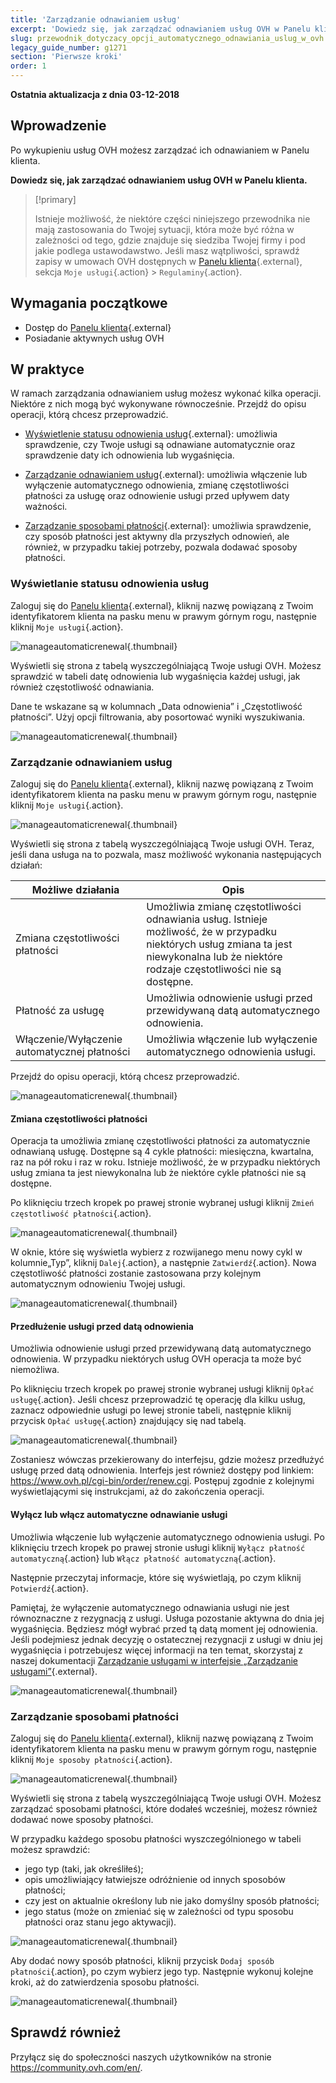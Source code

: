 ```yaml
---
title: 'Zarządzanie odnawianiem usług'
excerpt: 'Dowiedz się, jak zarządzać odnawianiem usług OVH w Panelu klienta'
slug: przewodnik_dotyczacy_opcji_automatycznego_odnawiania_uslug_w_ovh
legacy_guide_number: g1271
section: 'Pierwsze kroki'
order: 1
---
```


**Ostatnia aktualizacja z dnia 03-12-2018**

## Wprowadzenie

Po wykupieniu usług OVH możesz zarządzać ich odnawianiem w Panelu klienta. 

**Dowiedz się, jak zarządzać odnawianiem usług OVH w Panelu klienta.**

> [!primary]
>
> Istnieje możliwość, że niektóre części niniejszego przewodnika nie mają zastosowania do Twojej sytuacji, która może być różna w zależności od tego, gdzie znajduje się siedziba Twojej firmy i pod jakie podlega ustawodawstwo. Jeśli masz wątpliwości, sprawdź zapisy w umowach OVH dostępnych w [Panelu klienta](https://www.ovh.com/auth/?action=gotomanager){.external}, sekcja `Moje usługi`{.action} > `Regulaminy`{.action}.
>

## Wymagania początkowe

- Dostęp do [Panelu klienta](https://www.ovh.com/auth/?action=gotomanager){.external}
- Posiadanie aktywnych usług OVH

## W praktyce

W ramach zarządzania odnawianiem usług możesz wykonać kilka operacji. Niektóre z nich mogą być wykonywane równocześnie. Przejdź do opisu operacji, którą chcesz przeprowadzić. 

- [Wyświetlenie statusu odnowienia usług](https://docs.ovh.com/pl/billing/przewodnik_dotyczacy_opcji_automatycznego_odnawiania_uslug_w_ovh/#wyswietlanie-statusu-odnowienia-uslug){.external}: umożliwia sprawdzenie, czy Twoje usługi są odnawiane automatycznie oraz sprawdzenie daty ich odnowienia lub wygaśnięcia.

- [Zarządzanie odnawianiem usług](https://docs.ovh.com/pl/billing/przewodnik_dotyczacy_opcji_automatycznego_odnawiania_uslug_w_ovh/#zarzadzanie-odnawianiem-uslug){.external}: umożliwia włączenie lub wyłączenie automatycznego odnowienia, zmianę częstotliwości płatności za usługę oraz odnowienie usługi przed upływem daty ważności.

- [Zarządzanie sposobami płatności](https://docs.ovh.com/pl/billing/przewodnik_dotyczacy_opcji_automatycznego_odnawiania_uslug_w_ovh/#zarzadzanie-sposobami-platnosci){.external}: umożliwia sprawdzenie, czy sposób płatności jest aktywny dla przyszłych odnowień, ale również, w przypadku takiej potrzeby, pozwala dodawać sposoby płatności.

### Wyświetlanie statusu odnowienia usług 

Zaloguj się do [Panelu klienta](https://www.ovh.com/auth/?action=gotomanager){.external}, kliknij nazwę powiązaną z Twoim identyfikatorem klienta na pasku menu w prawym górnym rogu, następnie kliknij `Moje usługi`{.action}.

![manageautomaticrenewal](images/manage-automatic-renewal-step1.png){.thumbnail}

Wyświetli się strona z tabelą wyszczególniającą Twoje usługi OVH.  Możesz sprawdzić w tabeli datę odnowienia lub wygaśnięcia każdej usługi, jak również częstotliwość odnawiania.

Dane te wskazane są w kolumnach „Data odnowienia” i „Częstotliwość płatności”. Użyj opcji filtrowania, aby posortować wyniki wyszukiwania.

![manageautomaticrenewal](images/manage-automatic-renewal-step2.png){.thumbnail}

### Zarządzanie odnawianiem usług

Zaloguj się do [Panelu klienta](https://www.ovh.com/auth/?action=gotomanager){.external}, kliknij nazwę powiązaną z Twoim identyfikatorem klienta na pasku menu w prawym górnym rogu, następnie kliknij `Moje usługi`{.action}.

![manageautomaticrenewal](images/manage-automatic-renewal-step1.png){.thumbnail}

Wyświetli się strona z tabelą wyszczególniającą Twoje usługi OVH.  Teraz, jeśli dana usługa na to pozwala, masz możliwość wykonania następujących działań:

|Możliwe działania|Opis |
|---|---|
|Zmiana częstotliwości płatności|Umożliwia zmianę częstotliwości odnawiania usług. Istnieje możliwość, że w przypadku niektórych usług zmiana ta jest niewykonalna lub że niektóre rodzaje częstotliwości nie są dostępne.|
|Płatność za usługę|Umożliwia odnowienie usługi przed przewidywaną datą automatycznego odnowienia.|
|Włączenie/Wyłączenie automatycznej płatności|Umożliwia włączenie lub wyłączenie automatycznego odnowienia usługi.|

Przejdź do opisu operacji, którą chcesz przeprowadzić.

![manageautomaticrenewal](images/manage-automatic-renewal-step3.png){.thumbnail}

#### Zmiana częstotliwości płatności

Operacja ta umożliwia zmianę częstotliwości płatności za automatycznie odnawianą usługę. Dostępne są 4 cykle płatności: miesięczna, kwartalna, raz na pół roku i raz w roku. Istnieje możliwość, że w przypadku niektórych usług zmiana ta jest niewykonalna lub że niektóre cykle płatności nie są dostępne.

Po kliknięciu trzech kropek po prawej stronie wybranej usługi kliknij `Zmień częstotliwość płatności`{.action}.

![manageautomaticrenewal](images/manage-automatic-renewal-step4.png){.thumbnail} 

W oknie, które się wyświetla wybierz z rozwijanego menu nowy cykl w kolumnie„Typ”, kliknij `Dalej`{.action}, a następnie `Zatwierdź`{.action}. Nowa częstotliwość płatności zostanie zastosowana przy kolejnym automatycznym odnowieniu Twojej usługi.

![manageautomaticrenewal](images/manage-automatic-renewal-step5.png){.thumbnail} 

#### Przedłużenie usługi przed datą odnowienia

Umożliwia odnowienie usługi przed przewidywaną datą automatycznego odnowienia. W przypadku niektórych usług OVH operacja ta może być niemożliwa.

Po kliknięciu trzech kropek po prawej stronie wybranej usługi kliknij `Opłać usługę`{.action}. Jeśli chcesz przeprowadzić tę operację dla kilku usług, zaznacz odpowiednie usługi po lewej stronie tabeli, następnie kliknij przycisk `Opłać usługę`{.action} znajdujący się nad tabelą.

![manageautomaticrenewal](images/manage-automatic-renewal-step6.png){.thumbnail} 

Zostaniesz wówczas przekierowany do interfejsu, gdzie możesz przedłużyć usługę przed datą odnowienia. Interfejs jest również dostępy pod linkiem: <https://www.ovh.pl/cgi-bin/order/renew.cgi>. Postępuj zgodnie z kolejnymi wyświetlającymi się instrukcjami, aż do zakończenia operacji. 

#### Wyłącz lub włącz automatyczne odnawianie usługi

Umożliwia włączenie lub wyłączenie automatycznego odnowienia usługi. Po kliknięciu trzech kropek po prawej stronie usługi kliknij `Wyłącz płatność automatyczną`{.action} lub `Włącz płatność automatyczną`{.action}. 

Następnie przeczytaj informacje, które się wyświetlają, po czym kliknij `Potwierdź`{.action}.

Pamiętaj, że wyłączenie automatycznego odnawiania usługi nie jest równoznaczne z rezygnacją z usługi. Usługa pozostanie aktywna do dnia jej wygaśnięcia. Będziesz mógł wybrać przed tą datą moment jej odnowienia. Jeśli podejmiesz jednak decyzję o ostatecznej rezygnacji z usługi w dniu jej wygaśnięcia i potrzebujesz więcej informacji na ten temat, skorzystaj z naszej dokumentacji [Zarządzanie usługami w interfejsie „Zarządzanie usługami”](https://docs.ovh.com/pl/billing/zarzadzanie-uslugami-ovh/){.external}. 

![manageautomaticrenewal](images/manage-automatic-renewal-step7.png){.thumbnail} 

### Zarządzanie sposobami płatności

Zaloguj się do [Panelu klienta](https://www.ovh.com/auth/?action=gotomanager){.external}, kliknij nazwę powiązaną z Twoim identyfikatorem klienta na pasku menu w prawym górnym rogu, następnie kliknij `Moje sposoby płatności`{.action}.

![manageautomaticrenewal](images/manage-automatic-renewal-step8.png){.thumbnail}

Wyświetli się strona z tabelą wyszczególniającą Twoje usługi OVH.  Możesz zarządzać sposobami płatności, które dodałeś wcześniej, możesz również dodawać nowe sposoby płatności.

W przypadku każdego sposobu płatności wyszczególnionego w tabeli możesz sprawdzić:

- jego typ (taki, jak określiłeś);
- opis umożliwiający łatwiejsze odróżnienie od innych sposobów płatności;
- czy jest on aktualnie określony lub nie jako domyślny sposób płatności;
- jego status (może on zmieniać się w zależności od typu sposobu płatności oraz stanu jego aktywacji).

![manageautomaticrenewal](images/manage-automatic-renewal-step9.png){.thumbnail}

Aby dodać nowy sposób płatności, kliknij przycisk `Dodaj sposób płatności`{.action}, po czym wybierz jego typ. Następnie wykonuj kolejne kroki, aż do zatwierdzenia sposobu płatności.

![manageautomaticrenewal](images/manage-automatic-renewal-step10.png){.thumbnail}

## Sprawdź również

Przyłącz się do społeczności naszych użytkowników na stronie <https://community.ovh.com/en/>.